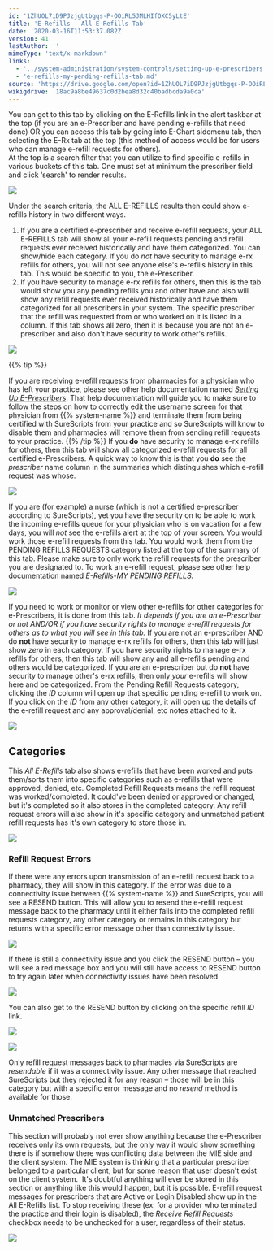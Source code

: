 ```yaml
---
id: '1ZhUOL7iD9PJzjgUtbgqs-P-OOiRL5JMLHIfOXC5yLtE'
title: 'E-Refills - All E-Refills Tab'
date: '2020-03-16T11:53:37.082Z'
version: 41
lastAuthor: ''
mimeType: 'text/x-markdown'
links:
  - '../system-administration/system-controls/setting-up-e-prescribers.md'
  - 'e-refills-my-pending-refills-tab.md'
source: 'https://drive.google.com/open?id=1ZhUOL7iD9PJzjgUtbgqs-P-OOiRL5JMLHIfOXC5yLtE'
wikigdrive: '18ac9a8be49637c0d2bea8d32c40badbcda9a0ca'
---
```

You can get to this tab by clicking on the E-Refills link in the alert taskbar at the top (if you are an e-Prescriber and have pending e-refills that need done) OR you can access this tab by going into E-Chart sidemenu tab, then selecting the E-Rx tab at the top (this method of access would be for users who can manage e-refill requests for others).  
At the top is a search filter that you can utilize to find specific e-refills in various buckets of this tab. One must set at minimum the prescriber field and click ‘search' to render results.

![](../e-refills-all-e-refills-tab.assets/3c2d62082d8fc6c973c451e711ae7f3c.png)

Under the search criteria, the ALL E-REFILLS results then could show e-refills history in two different ways.
1. If you are a certified e-prescriber and receive e-refill requests, your ALL E-REFILLS tab will show all your e-refill requests pending and refill requests ever received historically and have them categorized. You can show/hide each category. If you do <em>not</em> have security to manage e-rx refills for others, you will not see anyone else's e-refills history in this tab. This would be specific to you, the e-Prescriber.
2. If you have security to manage e-rx refills for others, then this is the tab would show you any pending refills you and other have and also will show any refill requests ever received historically and have them categorized for all prescribers in your system. The specific prescriber that the refill was requested from or who worked on it is listed in a column.
If this tab shows all zero, then it is because you are not an e-prescriber and also don't have security to work other's refills.

![](../e-refills-all-e-refills-tab.assets/9bb0102505222d34e1265955839aab70.png)

{{% tip %}}

If you are receiving e-refill requests from pharmacies for a physician who has left your practice, please see other help documentation named [*Setting Up E-Prescribers*](../system-administration/system-controls/setting-up-e-prescribers.md). That help documentation will guide you to make sure to follow the steps on how to correctly edit the username screen for that physician from {{% system-name %}} and terminate them from being certified with SureScripts from your practice and so SureScripts will know to disable them and pharmacies will remove them from sending refill requests to your practice.
{{% /tip %}}
If you **do** have security to manage e-rx refills for others, then this tab will show all categorized e-refill requests for all certified e-Prescribers. A quick way to know this is that you **do** see the *prescriber* name column in the summaries which distinguishes which e-refill request was whose.

![](../e-refills-all-e-refills-tab.assets/e1bf13ba2c6a10b8f8afc74f18922ac3.png)

If you are (for example) a nurse (which is not a certified e-prescriber according to SureScripts), yet you have the security on to be able to work the incoming e-refills queue for your physician who is on vacation for a few days, you will *not* see the e-refills alert at the top of your screen. You would work those e-refill requests from this tab. You would work them from the PENDING REFILLS REQUESTS category listed at the top of the summary of this tab. Please make sure to only work the refill requests for the prescriber you are designated to.
To work an e-refill request, please see other help documentation named [*E-Refills-MY PENDING REFILLS*](e-refills-my-pending-refills-tab.md)*.*

![](../e-refills-all-e-refills-tab.assets/e1bf13ba2c6a10b8f8afc74f18922ac3.png)

If you need to work or monitor or view other e-refills for other categories for e-Prescribers, it is done from this tab.
*It depends if you are an e-Prescriber or not AND/OR if you have security rights to manage e-refill requests for others as to what you will see in this tab.*
If you are not an e-prescriber AND do **not** have security to manage e-rx refills for others, then this tab will just show *zero* in each category.
If you have security rights to manage e-rx refills for others, then this tab will show any and all e-refills pending and others would be categorized.
If you are an e-prescriber but do **not** have security to manage other's e-rx refills, then only *your* e-refills will show here and be categorized.
From the Pending Refill Requests category, clicking the *ID* column will open up that specific pending e-refill to work on. If you click on the *ID* from any other category, it will open up the details of the e-refill request and any approval/denial, etc notes attached to it.

![](../e-refills-all-e-refills-tab.assets/c4209ae944406748b58d5b23ddfea442.png)


## Categories

This *All E-Refills* tab also shows e-refills that have been worked and puts them/sorts them into specific categories such as e-refills that were approved, denied, etc. Completed Refill Requests means the refill request was worked/completed. It could've been denied or approved or changed, but it's completed so it also stores in the completed category. Any refill request errors will also show in it's specific category and unmatched patient refill requests has it's own category to store those in.

![](../e-refills-all-e-refills-tab.assets/e1bf13ba2c6a10b8f8afc74f18922ac3.png)


### Refill Request Errors

If there were any errors upon transmission of an e-refill request back to a pharmacy, they will show in this category. If the error was due to a connectivity issue between {{% system-name %}} and SureScripts, you will see a RESEND button. This will allow you to resend the e-refill request message back to the pharmacy until it either falls into the completed refill requests category, any other category or remains in this category but returns with a specific error message other than connectivity issue.

![](../e-refills-all-e-refills-tab.assets/2236f6e05a07ad4bdb07617c3a1c1ed0.png)

If there is still a connectivity issue and you click the RESEND button – you will see a red message box and you will still have access to RESEND button to try again later when connectivity issues have been resolved.

![](../e-refills-all-e-refills-tab.assets/90270507685be6840fe1b0005c8661d4.png)

You can also get to the RESEND button by clicking on the specific refill *ID* link.

![](../e-refills-all-e-refills-tab.assets/e7cf69f47765db6765fc598ab16641c9.png)


![](../e-refills-all-e-refills-tab.assets/6c3cc6b4746441871a3c489bfda00f4a.png)

Only refill request messages back to pharmacies via SureScripts are *resendable* if it was a connectivity issue. Any other message that reached SureScripts but they rejected it for any reason – those will be in this category but with a specific error message and no *resend* method is available for those.

### Unmatched Prescribers

This section will probably not ever show anything because the e-Prescriber receives only its own requests, but the only way it would show something there is if somehow there was conflicting data between the MIE side and the client system. The MIE system is thinking that a particular prescriber belonged to a particular client, but for some reason that user doesn't exist on the client system.  It's doubtful anything will ever be stored in this section or anything like this would happen, but it is possible.
E-refill request messages for prescribers that are Active or Login Disabled show up in the All E-Refills list. To stop receiving these (ex: for a provider who terminated the practice and their login is disabled), the *Receive Refill Requests* checkbox needs to be unchecked for a user, regardless of their status.

![](../e-refills-all-e-refills-tab.assets/4cebd33b817efea0924981eff581f4d2.png)

